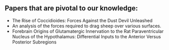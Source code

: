 ## Papers that are pivotal to our knowledge: 

- The Rise of Coccidioides: Forces Against the Dust Devil Unleashed
- An analysis of the forces required to drag sheep over various surfaces.
- Forebrain Origins of Glutamatergic Innervation to the Rat Paraventricular Nucleus of the Hypothalamus: Differential Inputs to the Anterior Versus Posterior Subregions

